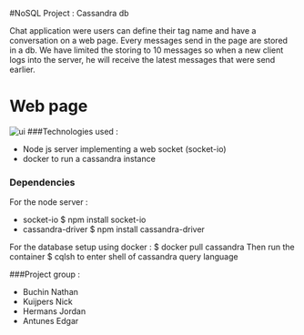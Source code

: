 #NoSQL Project : Cassandra db

Chat application were users can define their tag name and have a conversation on a web page. Every messages send in the page are stored in a db. We have limited the storing to 10 messages so when a new client logs into the server, he will receive the latest messages that were send earlier.

# Web page 

![ui]()
###Technologies used :

* Node js server implementing a web socket (socket-io)  
* docker to run a cassandra instance

### Dependencies

For the node server :
* socket-io
$ npm install socket-io
* cassandra-driver
$ npm install cassandra-driver

For the database setup using docker :
$ docker pull cassandra
Then run the container
$ cqlsh 
to enter shell of cassandra query language

###Project group :

* Buchin Nathan
* Kuijpers Nick
* Hermans Jordan
* Antunes Edgar
